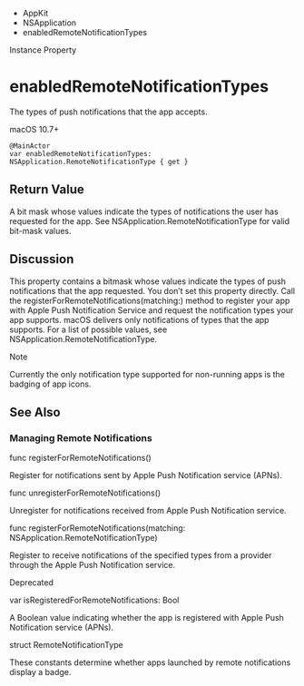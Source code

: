 

- AppKit
- NSApplication
-  enabledRemoteNotificationTypes 

Instance Property

# enabledRemoteNotificationTypes

The types of push notifications that the app accepts.

macOS 10.7+

``` source
@MainActor
var enabledRemoteNotificationTypes: NSApplication.RemoteNotificationType { get }
```

## Return Value

A bit mask whose values indicate the types of notifications the user has requested for the app. See NSApplication.RemoteNotificationType for valid bit-mask values.

## Discussion

This property contains a bitmask whose values indicate the types of push notifications that the app requested. You don’t set this property directly. Call the registerForRemoteNotifications(matching:) method to register your app with Apple Push Notification Service and request the notification types your app supports. macOS delivers only notifications of types that the app supports. For a list of possible values, see NSApplication.RemoteNotificationType.

Note

Currently the only notification type supported for non-running apps is the badging of app icons.

## See Also

### Managing Remote Notifications

func registerForRemoteNotifications()

Register for notifications sent by Apple Push Notification service (APNs).

func unregisterForRemoteNotifications()

Unregister for notifications received from Apple Push Notification service.

func registerForRemoteNotifications(matching: NSApplication.RemoteNotificationType)

Register to receive notifications of the specified types from a provider through the Apple Push Notification service.

Deprecated

var isRegisteredForRemoteNotifications: Bool

A Boolean value indicating whether the app is registered with Apple Push Notification service (APNs).

struct RemoteNotificationType

These constants determine whether apps launched by remote notifications display a badge.

